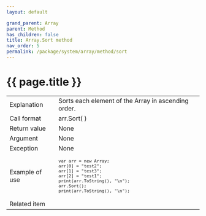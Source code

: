 ```yaml
---
layout: default

grand_parent: Array
parent: Method
has_children: false
title: Array.Sort method
nav_order: 5
permalink: /package/system/array/method/sort
---
```

# {{ page.title }}


<table>
  <tr>
    <td>Explanation</td>
    <td colspan="2">Sorts each element of the Array in ascending order.</td>
  </tr>
  <tr>
    <td>Call format</td>
    <td colspan="2">arr.Sort( )</td>
  </tr>
  <tr>
    <td>Return value</td>
    <td colspan="2">None</td>
  </tr>  
  <tr>
    <td>Argument</td>
    <td colspan="2">None</td>
  </tr>
    <td>Exception</td>
    <td colspan="2">None</td>
  </tr>
  <tr>
  <tr>
    <td>Example of use</td>
    <td colspan="2"><code><pre>var arr = new Array;
arr[0] = "test2";
arr[1] = "test3";
arr[2] = "test1";
print(arr.ToString(), "\n");
arr.Sort();
print(arr.ToString(), "\n");</pre></code></td>
  </tr>
  <tr>
    <td>Related item</td>
    <td colspan="2"></td>
  </tr>
</table>



